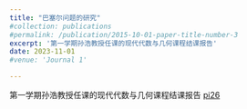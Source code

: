 ```yaml
---
title: "巴塞尔问题的研究"
#collection: publications
#permalink: /publication/2015-10-01-paper-title-number-3
excerpt: '第一学期孙浩教授任课的现代代数与几何课程结课报告'
date: 2023-11-01
#venue: 'Journal 1'

---
```

第一学期孙浩教授任课的现代代数与几何课程结课报告
[pi26](../assets/pi26HaoSun.pdf)
